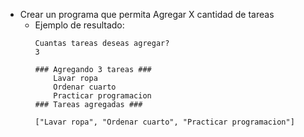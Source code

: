 - Crear un programa que permita Agregar X cantidad de tareas
    - Ejemplo de resultado:
        ```
        Cuantas tareas deseas agregar?
        3

        ### Agregando 3 tareas ###
            Lavar ropa
            Ordenar cuarto
            Practicar programacion
        ### Tareas agregadas ###

        ["Lavar ropa", "Ordenar cuarto", "Practicar programacion"]

        ``` 